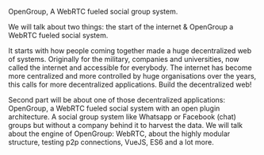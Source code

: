 OpenGroup, A WebRTC fueled social group system.

We will talk about two things: the start of the internet & OpenGroup a WebRTC fueled social system. 

It starts with how people coming together made a huge decentralized web of systems. Originally for the military, companies and universities, now called the internet and accessible for everybody. The internet has become more centralized and more controlled by huge organisations over the years, this calls for more decentralized applications. Build the decentralized web!

Second part will be about one of those decentralized applications:  OpenGroup, a WebRTC fueled social system with an open plugin architecture. A social group system like Whatsapp or Facebook (chat) groups but without a company behind it to harvest the data. We will talk about the engine of OpenGroup: WebRTC, about the highly modular structure, testing p2p connections, VueJS, ES6 and a lot more.